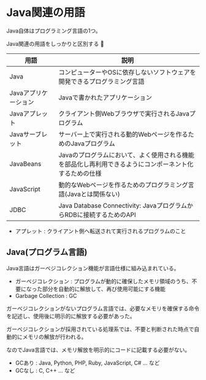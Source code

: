 # Java関連の用語

Java自体はプログラミング言語の1つ。

Java関連の用語をしっかりと区別する :dog:

| 用語                 | 説明                                                                                                   |
|----------------------|--------------------------------------------------------------------------------------------------------|
| Java                 | コンピューターやOSに依存しないソフトウェアを開発できるプログラミング言語                               |
| Javaアプリケーション | Javaで書かれたアプリケーション                                                                         |
| Javaアプレット       | クライアント側Webブラウザで実行されるJavaプログラム                                                    |
| Javaサーブレット     | サーバー上で実行される動的Webページを作るためのJavaプログラム                                          |
| JavaBeans            | Javaのプログラムにおいて、よく使用される機能を部品化し再利用できるようにコンポーネント化するための仕様 |
| JavaScript           | 動的なWebページを作るためのプログラミング言語(Javaとは関係ない)                                        |
| JDBC                 | Java Database Connectivity: JavaプログラムからRDBに接続するためのAPI                                   |

- アプレット : クライアント側へ転送されて実行されるプログラムのこと

## Java(プログラム言語)

Java言語はガーベジコレクション機能が言語仕様に組み込まれている。

- ガーベジコレクション : プログラムが動的に確保したメモリ領域のうち、不要になった部分を自動的に解放して、再び使用可能にする機能
- Garbage Collection : GC

ガーベジコレクションがないプログラム言語では、必要なメモリを確保する命令を記述し、使用後に明示的に解放する必要があった。

ガーベジコレクションが採用されている処理系では、不要と判断された時点で自動的にメモリの解放が行われる。

なのでJava言語では、メモリ解放を明示的にコードに記載する必要がない。

- GCあり : Java, Python, PHP, Ruby, JavaScript, C# ... など
- GCなし : C, C++ ... など

